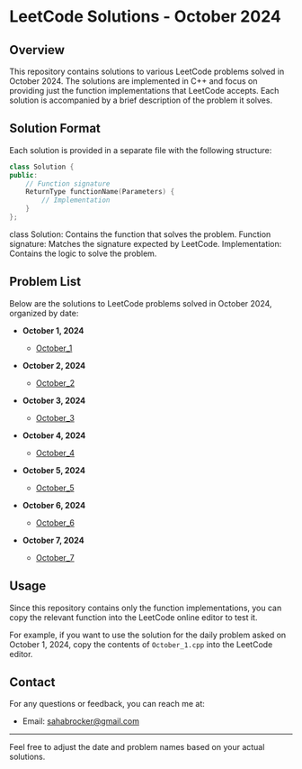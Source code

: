 # LeetCode Solutions - October 2024

## Overview

This repository contains solutions to various LeetCode problems solved in October 2024. The solutions are implemented in C++ and focus on providing just the function implementations that LeetCode accepts. Each solution is accompanied by a brief description of the problem it solves.

## Solution Format

Each solution is provided in a separate file with the following structure:

```cpp
class Solution {
public:
    // Function signature
    ReturnType functionName(Parameters) {
        // Implementation
    }
};
```

class Solution: Contains the function that solves the problem.
Function signature: Matches the signature expected by LeetCode.
Implementation: Contains the logic to solve the problem.

## Problem List

Below are the solutions to LeetCode problems solved in October 2024, organized by date:

- **October 1, 2024**
  - [October_1](October_1.cpp)

- **October 2, 2024**
  - [October_2](October_2.cpp)

- **October 3, 2024**
  - [October_3](October_3.cpp)
 
- **October 4, 2024**
  - [October_4](October_4.cpp)

- **October 5, 2024**
  - [October_5](October_5.cpp)

- **October 6, 2024**
  - [October_6](October_6.cpp)

- **October 7, 2024**
  - [October_7](October_7.cpp)

## Usage

Since this repository contains only the function implementations, you can copy the relevant function into the LeetCode online editor to test it. 

For example, if you want to use the solution for the daily problem asked on October 1, 2024, copy the contents of `October_1.cpp` into the LeetCode editor.


## Contact

For any questions or feedback, you can reach me at:

- Email: sahabrocker@gmail.com

---

Feel free to adjust the date and problem names based on your actual solutions.
